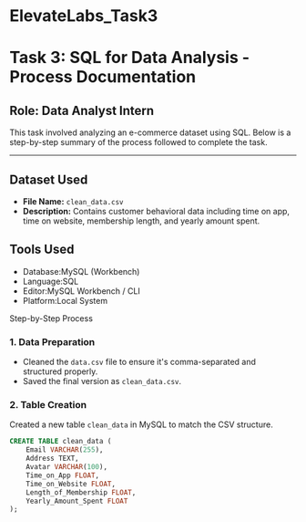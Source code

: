 # ElevateLabs_Task3
# Task 3: SQL for Data Analysis - Process Documentation

## Role: Data Analyst Intern
This task involved analyzing an e-commerce dataset using SQL. Below is a step-by-step summary of the process followed to complete the task.

---

## Dataset Used
- **File Name:** `clean_data.csv`
- **Description:** Contains customer behavioral data including time on app, time on website, membership length, and yearly amount spent.

## Tools Used
- Database:MySQL (Workbench)
- Language:SQL
- Editor:MySQL Workbench / CLI
- Platform:Local System

 Step-by-Step Process

### 1. Data Preparation
- Cleaned the `data.csv` file to ensure it's comma-separated and structured properly.
- Saved the final version as `clean_data.csv`.

### 2. Table Creation
Created a new table `clean_data` in MySQL to match the CSV structure.

```sql
CREATE TABLE clean_data (
    Email VARCHAR(255),
    Address TEXT,
    Avatar VARCHAR(100),
    Time_on_App FLOAT,
    Time_on_Website FLOAT,
    Length_of_Membership FLOAT,
    Yearly_Amount_Spent FLOAT
);

